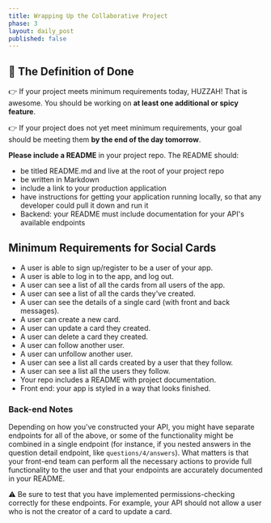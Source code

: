 ```yaml
---
title: Wrapping Up the Collaborative Project
phase: 3
layout: daily_post
published: false
---
```


## 🎯 The Definition of Done

👉 If your project meets minimum requirements today, HUZZAH! That is awesome. You should be working on **at least one additional or spicy feature**.

👉 If your project does not yet meet minimum requirements, your goal should be meeting them **by the end of the day tomorrow**.

**Please include a README** in your project repo. The README should:

- be titled README.md and live at the root of your project repo
- be written in Markdown
- include a link to your production application
- have instructions for getting your application running locally, so that any developer could pull it down and run it
- Backend: your README must include documentation for your API's available endpoints

## Minimum Requirements for Social Cards

- A user is able to sign up/register to be a user of your app.
- A user is able to log in to the app, and log out.
- A user can see a list of all the cards from all users of the app.
- A user can see a list of all the cards they've created.
- A user can see the details of a single card (with front and back messages).
- A user can create a new card.
- A user can update a card they created.
- A user can delete a card they created.
- A user can follow another user.
- A user can unfollow another user.
- A user can see a list all cards created by a user that they follow.
- A user can see a list all the users they follow.
- Your repo includes a README with project documentation.
- Front end: your app is styled in a way that looks finished.

### Back-end Notes

Depending on how you've constructed your API, you might have separate endpoints for all of the above, or some of the functionality might be combined in a single endpoint (for instance, if you nested answers in the question detail endpoint, like `questions/4/answers`). What matters is that your front-end team can perform all the necessary actions to provide full functionality to the user and that your endpoints are accurately documented in your README.

⚠️ Be sure to test that you have implemented permissions-checking correctly for these endpoints. For example, your API should not allow a user who is not the creator of a card to update a card.
